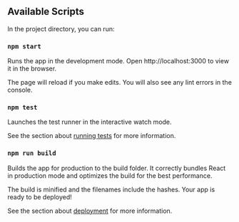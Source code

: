 ## Available Scripts

In the project directory, you can run:

### ``` npm start ```
Runs the app in the development mode.
Open http://localhost:3000 to view it in the browser.

The page will reload if you make edits.
You will also see any lint errors in the console.

### ``` npm test ```
Launches the test runner in the interactive watch mode.

See the section about [running tests](https://create-react-app.dev/docs/running-tests/) for more information.

### ``` npm run build ```
Builds the app for production to the build folder.
It correctly bundles React in production mode and optimizes the build for the best performance.

The build is minified and the filenames include the hashes.
Your app is ready to be deployed!

See the section about [deployment](https://create-react-app.dev/docs/deployment/) for more information.
